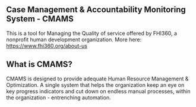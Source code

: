 ## Case Management & Accountability Monitoring System - CMAMS

This is a tool for Managing the Quality of service offered by FHI360, 
a nonprofit human development organization. 
More here: https://www.fhi360.org/about-us

## What is CMAMS?

CMAMS is designed to provide adequate Human Resource Management & Optimization.
A single system that helps the organization keep an eye on key progress indicators 
and cut down on endless manual processes, within the organization - entrenching automation.
